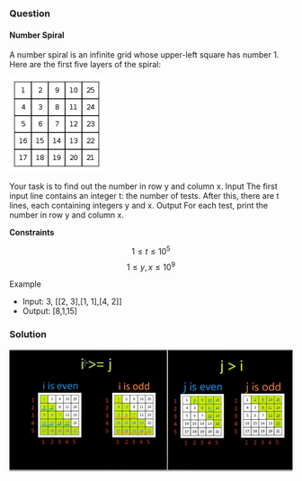 ### Question
#### Number Spiral
A number spiral is an infinite grid whose upper-left square has number 1. Here are the first five layers of the spiral:

![Spiral](imgs/spiral.png)

Your task is to find out the number in row y and column x.
Input
The first input line contains an integer t: the number of tests.
After this, there are t lines, each containing integers y and x.
Output
For each test, print the number in row y and column x.

**Constraints**

$$ 1 \le t \le 10^5 $$
$$ 1 \le y,x \le 10^9 $$

Example
- Input: 3, [[2, 3],[1, 1],[4, 2]]
- Output: [8,1,15]


### Solution
![Example](imgs/sol.png)